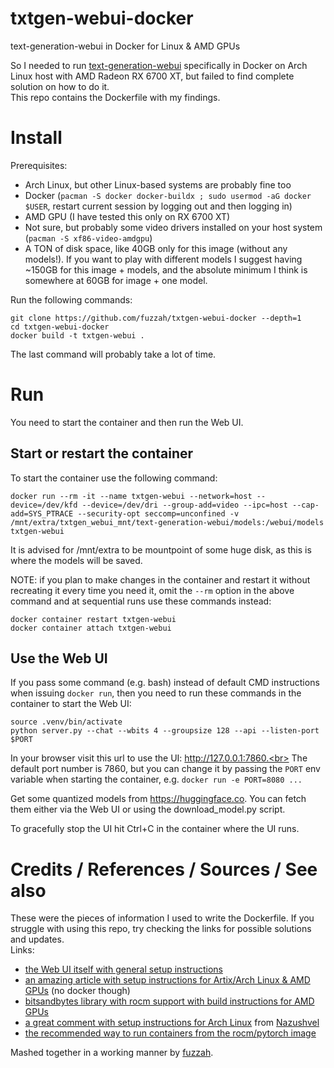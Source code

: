 # txtgen-webui-docker
text-generation-webui in Docker for Linux & AMD GPUs<br>

So I needed to run [text-generation-webui](https://github.com/oobabooga/text-generation-webui) specifically in Docker on Arch Linux host with AMD Radeon RX 6700 XT, but failed to find complete solution on how to do it.<br>
This repo contains the Dockerfile with my findings.<br>

# Install
Prerequisites:
- Arch Linux, but other Linux-based systems are probably fine too
- Docker (`pacman -S docker docker-buildx ; sudo usermod -aG docker $USER`, restart current session by logging out and then logging in)
- AMD GPU (I have tested this only on RX 6700 XT)
- Not sure, but probably some video drivers installed on your host system (`pacman -S xf86-video-amdgpu`)
- A TON of disk space, like 40GB only for this image (without any models!). If you want to play with different models I suggest having ~150GB for this image + models, and the absolute minimum I think is somewhere at 60GB for image + one model.

Run the following commands:
```shell
git clone https://github.com/fuzzah/txtgen-webui-docker --depth=1
cd txtgen-webui-docker
docker build -t txtgen-webui .
```
The last command will probably take a lot of time.

# Run
You need to start the container and then run the Web UI.<br>

## Start or restart the container
To start the container use the following command:
```shell
docker run --rm -it --name txtgen-webui --network=host --device=/dev/kfd --device=/dev/dri --group-add=video --ipc=host --cap-add=SYS_PTRACE --security-opt seccomp=unconfined -v /mnt/extra/txtgen_webui_mnt/text-generation-webui/models:/webui/models txtgen-webui
```
It is advised for /mnt/extra to be mountpoint of some huge disk, as this is where the models will be saved.<br>

NOTE: if you plan to make changes in the container and restart it without recreating it every time you need it, omit the `--rm` option in the above command and at sequential runs use these commands instead:
```shell
docker container restart txtgen-webui
docker container attach txtgen-webui
```

## Use the Web UI
If you pass some command (e.g. bash) instead of default CMD instructions when issuing `docker run`, then you need to run these commands in the container to start the Web UI:
```shell
source .venv/bin/activate
python server.py --chat --wbits 4 --groupsize 128 --api --listen-port $PORT
```
In your browser visit this url to use the UI: http://127.0.0.1:7860.<br>
The default port number is 7860, but you can change it by passing the `PORT` env variable when starting the container, e.g. `docker run -e PORT=8080 ...`<br>

Get some quantized models from https://huggingface.co. You can fetch them either via the Web UI or using the download_model.py script.<br>

To gracefully stop the UI hit Ctrl+C in the container where the UI runs.<br>

# Credits / References / Sources / See also
These were the pieces of information I used to write the Dockerfile. If you struggle with using this repo, try checking the links for possible solutions and updates.<br>
Links:
- [the Web UI itself with general setup instructions](https://github.com/oobabooga/text-generation-webui)
- [an amazing article with setup instructions for Artix/Arch Linux & AMD GPUs](https://rentry.org/eq3hg) (no docker though)
- [bitsandbytes library with rocm support with build instructions for AMD GPUs](https://github.com/agrocylo/bitsandbytes-rocm/blob/8b1b1b429fc513fb1743d2efb81ff2ddfebdbc14/compile_from_source.md#rocm)
- [a great comment with setup instructions for Arch Linux](https://github.com/oobabooga/text-generation-webui/issues/879#issuecomment-1502144828) from [Nazushvel](https://github.com/Nazushvel)
- [the recommended way to run containers from the rocm/pytorch image](https://hub.docker.com/r/rocm/pytorch)

Mashed together in a working manner by [fuzzah](https://github.com/fuzzah).
